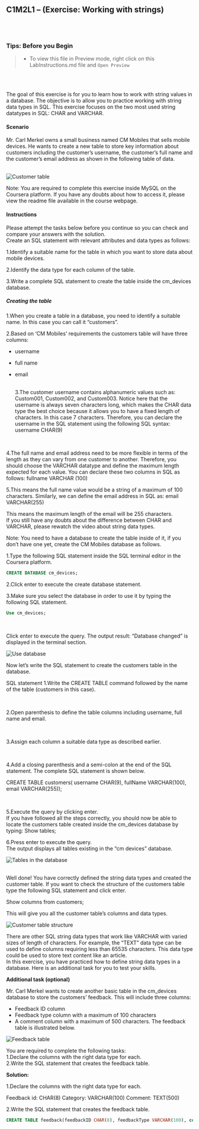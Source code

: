 ## C1M2L1 – (Exercise: Working with strings)

<br><br>

### **Tips: Before you Begin**

> - To view this file in Preview mode, right click on this LabInstructions.md file and `Open Preview`

<br>
<br>

The goal of this exercise is for you to learn how to work with string values in a database. The objective is to allow you to practice working with string data types in SQL. This exercise focuses on the two most used string datatypes in SQL: CHAR and VARCHAR.

#### Scenario

Mr. Carl Merkel owns a small business named CM Mobiles that sells mobile devices. He wants to create a new table to store key information about customers including the customer’s username, the customer’s full name and the customer’s email address as shown in the following table of data.
<br><br>

![Customer table](WorkingWithStringsImages/Picture1.png)

Note: You are required to complete this exercise inside MySQL on the Coursera platform. If you have any doubts about how to access it, please view the readme file available in the course webpage.

#### Instructions

Please attempt the tasks below before you continue so you can check and compare your answers with the solution.
<br>
Create an SQL statement with relevant attributes and data types as follows:
<br>

1.Identify a suitable name for the table in which you want to store data about mobile devices.
<br>

2.Identify the data type for each column of the table.
<br>

3.Write a complete SQL statement to create the table inside the cm_devices database.
<br>

##### Creating the table

1.When you create a table in a database, you need to identify a suitable name. In this case you can call it “customers”.
<br>

2.Based on ‘CM Mobiles’ requirements the customers table will have three columns:

- username
- full name
- email  
  <br>

  3.The customer username contains alphanumeric values such as: Custom001, Custom002, and Custom003. Notice here that the username is always seven characters long, which makes the CHAR data type the best choice because it allows you to have a fixed length of characters. In this case 7 characters. Therefore, you can declare the username in the SQL statement using the following SQL syntax:
  username CHAR(9)

<br>

4.The full name and email address need to be more flexible in terms of the length as they can vary from one customer to another. Therefore, you should choose the VARCHAR datatype and define the maximum length expected for each value. You can declare these two columns in SQL as follows:
fullname VARCHAR (100)
<br>

5.This means the full name value would be a string of a maximum of 100 characters. Similarly, we can define the email address in SQL as:
email VARCHAR(255)
<br>

This means the maximum length of the email will be 255 characters.  
If you still have any doubts about the difference between CHAR and VARCHAR, please rewatch the video about string data types.
<br>

Note: You need to have a database to create the table inside of it, if you don’t have one yet, create the CM Mobiles database as follows.
<br>

1.Type the following SQL statement inside the SQL terminal editor in the Coursera platform.

```SQL
CREATE DATABASE cm_devices;
```

2.Click enter to execute the create database statement.

3.Make sure you select the database in order to use it by typing the following SQL statement.

```SQL
Use cm_devices;
```

<br>

Click enter to execute the query. The output result: “Database changed” is displayed in the terminal section.
<br>

![Use database](WorkingWithStringsImages/Picture2.png)

Now let’s write the SQL statement to create the customers table in the database.
<br>

SQL statement
1.Write the CREATE TABLE command followed by the name of the table (customers in this case).

<br>

2.Open parenthesis to define the table columns including username, full name and email.

<br>

3.Assign each column a suitable data type as described earlier.

<br>

4.Add a closing parenthesis and a semi-colon at the end of the SQL statement. The complete SQL statement is shown below.

CREATE TABLE customers( username CHAR(9), fullName VARCHAR(100), email VARCHAR(255));

<br>

5.Execute the query by clicking enter.
<br>
If you have followed all the steps correctly, you should now be able to locate the customers table created inside the cm_devices database by typing:
Show tables;
<br>

6.Press enter to execute the query.
<br>
The output displays all tables existing in the “cm devices” database.
<br>

![Tables in the database](WorkingWithStringsImages/Picture3.png)

<br>
Well done! You have correctly defined the string data types and created the customer table.
If you want to check the structure of the customers table type the following SQL statement and click enter.

Show columns from customers;

This will give you all the customer table’s columns and data types.
<br>

![Customer table structure](WorkingWithStringsImages/Picture4.png)
<br>

There are other SQL string data types that work like VARCHAR with varied sizes of length of characters. For example, the “TEXT” data type can be used to define columns requiring less than 65535 characters. This data type could be used to store text content like an article.  
In this exercise, you have practiced how to define string data types in a database. Here is an additional task for you to test your skills.
<br>

**Additional task (optional)**

Mr. Carl Merkel wants to create another basic table in the cm_devices database to store the customers’ feedback. This will include three columns:

- Feedback ID column
- Feedback type column with a maximum of 100 characters
- A comment column with a maximum of 500 characters.
  The feedback table is illustrated below.
  <br>

![Feedback table](WorkingWithStringsImages/Picture5.png)

You are required to complete the following tasks:
<br>
1.Declare the columns with the right data type for each.
<br>
2.Write the SQL statement that creates the feedback table.

**Solution:**
<br>

1.Declare the columns with the right data type for each.

Feedback id: CHAR(8)
Category: VARCHAR(100)
Comment: TEXT(500)

2.Write the SQL statement that creates the feedback table.

```SQL
CREATE TABLE feedback(feedbackID CHAR(8), feedbackType VARCHAR(100), comment TEXT(500));
```
